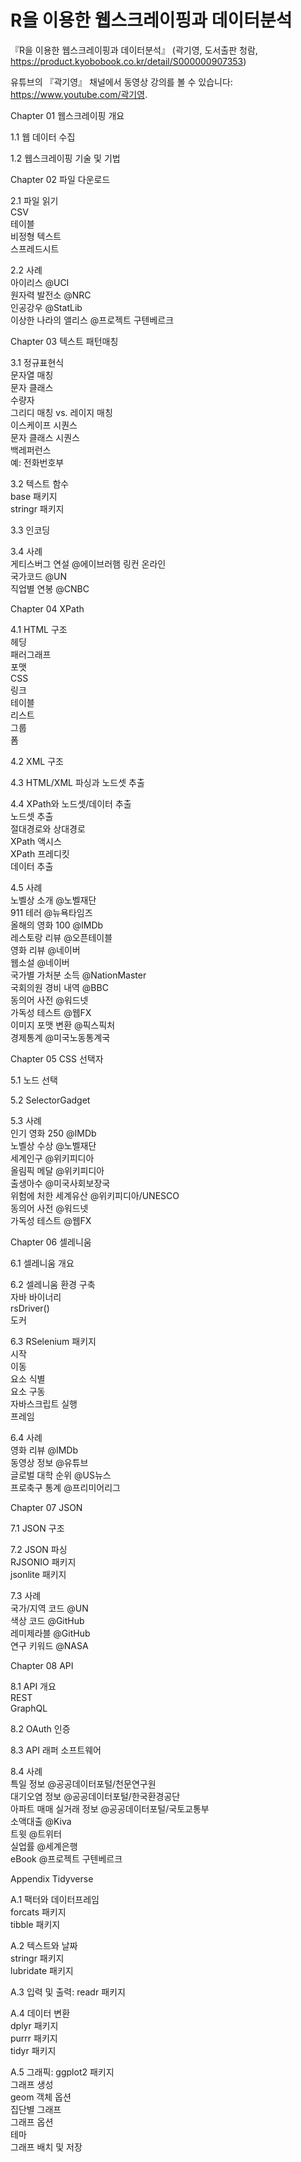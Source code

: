 # R을 이용한 웹스크레이핑과 데이터분석
『R을 이용한 웹스크레이핑과 데이터분석』 (곽기영, 도서출판 청람, https://product.kyobobook.co.kr/detail/S000000907353)   

유튜브의 『곽기영』 채널에서 동영상 강의를 볼 수 있습니다: https://www.youtube.com/곽기영.   

Chapter 01 웹스크레이핑 개요   

1.1 웹 데이터 수집   

1.2 웹스크레이핑 기술 및 기법   

Chapter 02 파일 다운로드   

2.1 파일 읽기   
CSV   
테이블   
비정형 텍스트   
스프레드시트   

2.2 사례   
아이리스 @UCI   
원자력 발전소 @NRC   
인공강우 @StatLib   
이상한 나라의 앨리스 @프로젝트 구텐베르크   

Chapter 03 텍스트 패턴매칭   

3.1 정규표현식   
문자열 매칭   
문자 클래스   
수량자   
그리디 매칭 vs. 레이지 매칭   
이스케이프 시퀀스   
문자 클래스 시퀀스   
백레퍼런스   
예: 전화번호부   

3.2 텍스트 함수   
base 패키지   
stringr 패키지   

3.3 인코딩   

3.4 사례   
게티스버그 연설 @에이브러햄 링컨 온라인   
국가코드 @UN   
직업별 연봉 @CNBC   

Chapter 04 XPath   

4.1 HTML 구조   
헤딩   
패러그래프   
포맷   
CSS   
링크   
테이블   
리스트   
그룹   
폼   

4.2 XML 구조   

4.3 HTML/XML 파싱과 노드셋 추출   

4.4 XPath와 노드셋/데이터 추출   
노드셋 추출   
절대경로와 상대경로   
XPath 액시스   
XPath 프레디킷   
데이터 추출   

4.5 사례   
노벨상 소개 @노벨재단   
911 테러 @뉴욕타임즈   
올해의 영화 100 @IMDb   
레스토랑 리뷰 @오픈테이블   
영화 리뷰 @네이버   
웹소설 @네이버   
국가별 가처분 소득 @NationMaster   
국회의원 경비 내역 @BBC   
동의어 사전 @워드넷   
가독성 테스트 @웹FX   
이미지 포맷 변환 @픽스픽처   
경제통계 @미국노동통계국   

Chapter 05 CSS 선택자   

5.1 노드 선택   

5.2 SelectorGadget   

5.3 사례   
인기 영화 250 @IMDb   
노벨상 수상 @노벨재단   
세계인구 @위키피디아   
올림픽 메달 @위키피디아   
출생아수 @미국사회보장국   
위험에 처한 세계유산 @위키피디아/UNESCO   
동의어 사전 @워드넷   
가독성 테스트 @웹FX   

Chapter 06 셀레니움   

6.1 셀레니움 개요   

6.2 셀레니움 환경 구축   
자바 바이너리   
rsDriver()   
도커   

6.3 RSelenium 패키지   
시작   
이동   
요소 식별   
요소 구동   
자바스크립트 실행   
프레임   

6.4 사례   
영화 리뷰 @IMDb   
동영상 정보 @유튜브   
글로벌 대학 순위 @US뉴스   
프로축구 통계 @프리미어리그   

Chapter 07 JSON   

7.1 JSON 구조   

7.2 JSON 파싱   
RJSONIO 패키지   
jsonlite 패키지   

7.3 사례   
국가/지역 코드 @UN   
색상 코드 @GitHub   
레미제라블 @GitHub   
연구 키워드 @NASA   

Chapter 08 API   

8.1 API 개요   
REST   
GraphQL   

8.2 OAuth 인증   

8.3 API 래퍼 소프트웨어   

8.4 사례   
특일 정보 @공공데이터포털/천문연구원   
대기오염 정보 @공공데이터포털/한국환경공단   
아파트 매매 실거래 정보 @공공데이터포털/국토교통부   
소액대출 @Kiva   
트윗 @트위터   
실업률 @세계은행   
eBook @프로젝트 구텐베르크   

Appendix Tidyverse   

A.1 팩터와 데이터프레임   
forcats 패키지   
tibble 패키지   

A.2 텍스트와 날짜   
stringr 패키지   
lubridate 패키지   

A.3 입력 및 출력: readr 패키지   

A.4 데이터 변환   
dplyr 패키지   
purrr 패키지   
tidyr 패키지   

A.5 그래픽: ggplot2 패키지   
그래프 생성   
geom 객체 옵션   
집단별 그래프   
그래프 옵션   
테마   
그래프 배치 및 저장   
